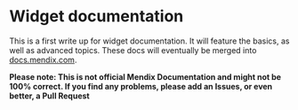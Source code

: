 # Widget documentation

This is a first write up for widget documentation. It will feature the basics, as well as advanced topics. These docs will eventually be merged into [docs.mendix.com](https://docs.mendix.com).

**Please note: This is not official Mendix Documentation and might not be 100% correct. If you find any problems, please add an Issues, or even better, a Pull Request**
